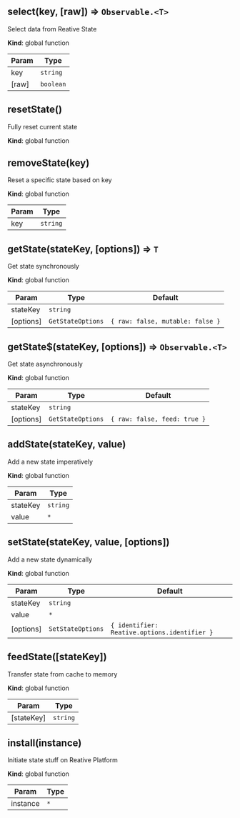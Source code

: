 <a name="select"></a>

## select(key, [raw]) ⇒ <code>Observable.&lt;T&gt;</code>
<p>Select data from Reative State</p>

**Kind**: global function  

| Param | Type |
| --- | --- |
| key | <code>string</code> | 
| [raw] | <code>boolean</code> | 

<a name="resetState"></a>

## resetState()
<p>Fully reset current state</p>

**Kind**: global function  
<a name="removeState"></a>

## removeState(key)
<p>Reset a specific state based on key</p>

**Kind**: global function  

| Param | Type |
| --- | --- |
| key | <code>string</code> | 

<a name="getState"></a>

## getState(stateKey, [options]) ⇒ <code>T</code>
<p>Get state synchronously</p>

**Kind**: global function  

| Param | Type | Default |
| --- | --- | --- |
| stateKey | <code>string</code> |  | 
| [options] | <code>GetStateOptions</code> | <code>{ raw: false, mutable: false }</code> | 

<a name="getState$"></a>

## getState$(stateKey, [options]) ⇒ <code>Observable.&lt;T&gt;</code>
<p>Get state asynchronously</p>

**Kind**: global function  

| Param | Type | Default |
| --- | --- | --- |
| stateKey | <code>string</code> |  | 
| [options] | <code>GetStateOptions</code> | <code>{ raw: false, feed: true }</code> | 

<a name="addState"></a>

## addState(stateKey, value)
<p>Add a new state imperatively</p>

**Kind**: global function  

| Param | Type |
| --- | --- |
| stateKey | <code>string</code> | 
| value | <code>\*</code> | 

<a name="setState"></a>

## setState(stateKey, value, [options])
<p>Add a new state dynamically</p>

**Kind**: global function  

| Param | Type | Default |
| --- | --- | --- |
| stateKey | <code>string</code> |  | 
| value | <code>\*</code> |  | 
| [options] | <code>SetStateOptions</code> | <code>{ identifier: Reative.options.identifier }</code> | 

<a name="feedState"></a>

## feedState([stateKey])
<p>Transfer state from cache to memory</p>

**Kind**: global function  

| Param | Type |
| --- | --- |
| [stateKey] | <code>string</code> | 

<a name="install"></a>

## install(instance)
<p>Initiate state stuff on Reative Platform</p>

**Kind**: global function  

| Param | Type |
| --- | --- |
| instance | <code>\*</code> | 

